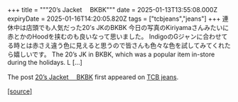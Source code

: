 +++
title = """20’s Jacket 　BKBK"""
date = 2025-01-13T13:55:08.000Z
expiryDate = 2025-01-16T14:20:05.820Z
tags = ["tcbjeans","jeans"]
+++
連休中は店頭でも人気だった20’s JKのBKBK 今日の写真のKiriyamaさんみたいに赤とかのHoodを挟むのも良いなって思いました。 IndigoのGジャンに合わせてる時とは赤さえ違う色に見えると思うので皆さんも色々な色を試してみてくれたら嬉しいです。 The 20’s JK in BKBK, which was a popular item in-store during the holidays. L \[…\]

The post [20’s Jacket 　BKBK](http://tcbjeans.com/2025/01/13/50752) first appeared on [TCB jeans](http://tcbjeans.com).

[[source]](http://tcbjeans.com/2025/01/13/50752)

